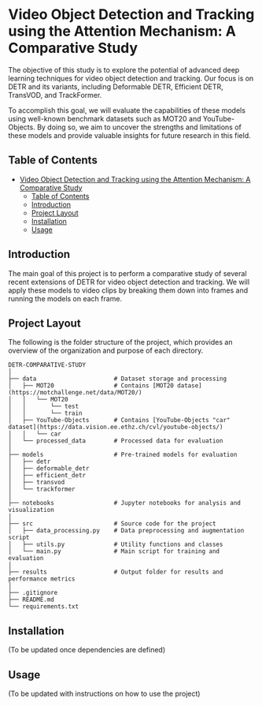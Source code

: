 # Video Object Detection and Tracking using the Attention Mechanism: A Comparative Study
The objective of this study is to explore the potential of advanced deep learning techniques for video object detection and tracking. Our focus is on DETR and its variants, including Deformable DETR, Efficient DETR, TransVOD, and TrackFormer. 

To accomplish this goal, we will evaluate the capabilities of these models using well-known benchmark datasets such as MOT20 and YouTube-Objects. By doing so, we aim to uncover the strengths and limitations of these models and provide valuable insights for future research in this field.

## Table of Contents
- [Video Object Detection and Tracking using the Attention Mechanism: A Comparative Study](#video-object-detection-and-tracking-using-the-attention-mechanism-a-comparative-study)
  - [Table of Contents](#table-of-contents)
  - [Introduction](#introduction)
  - [Project Layout](#project-layout)
  - [Installation](#installation)
  - [Usage](#usage)

## Introduction
The main goal of this project is to perform a comparative study of several recent extensions of DETR for video object detection and tracking. We will apply these models to video clips by breaking them down into frames and running the models on each frame.

## Project Layout
The following is the folder structure of the project, which provides an overview of the organization and purpose of each directory.
```
DETR-COMPARATIVE-STUDY
│
├── data                      # Dataset storage and processing
│   ├── MOT20                 # Contains [MOT20 datase](https://motchallenge.net/data/MOT20/)
│   │   └── MOT20
│   │       └── test
│   │       └── train
│   ├── YouTube-Objects       # Contains [YouTube-Objects "car" dataset](https://data.vision.ee.ethz.ch/cvl/youtube-objects/)
│   │   └── car
│   └── processed_data        # Processed data for evaluation
│
├── models                    # Pre-trained models for evaluation
│   ├── detr                  
│   ├── deformable_detr       
│   ├── efficient_detr        
│   ├── transvod              
│   └── trackformer           
│
├── notebooks                 # Jupyter notebooks for analysis and visualization
│
├── src                       # Source code for the project
│   ├── data_processing.py    # Data preprocessing and augmentation script
│   ├── utils.py              # Utility functions and classes
│   └── main.py               # Main script for training and evaluation
│
├── results                   # Output folder for results and performance metrics
│            
├── .gitignore                  
├── README.md           
└── requirements.txt    
```

## Installation
(To be updated once dependencies are defined)

## Usage
(To be updated with instructions on how to use the project)